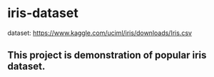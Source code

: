 # iris-dataset
dataset: https://www.kaggle.com/uciml/iris/downloads/Iris.csv

## This project is demonstration of popular iris dataset.
